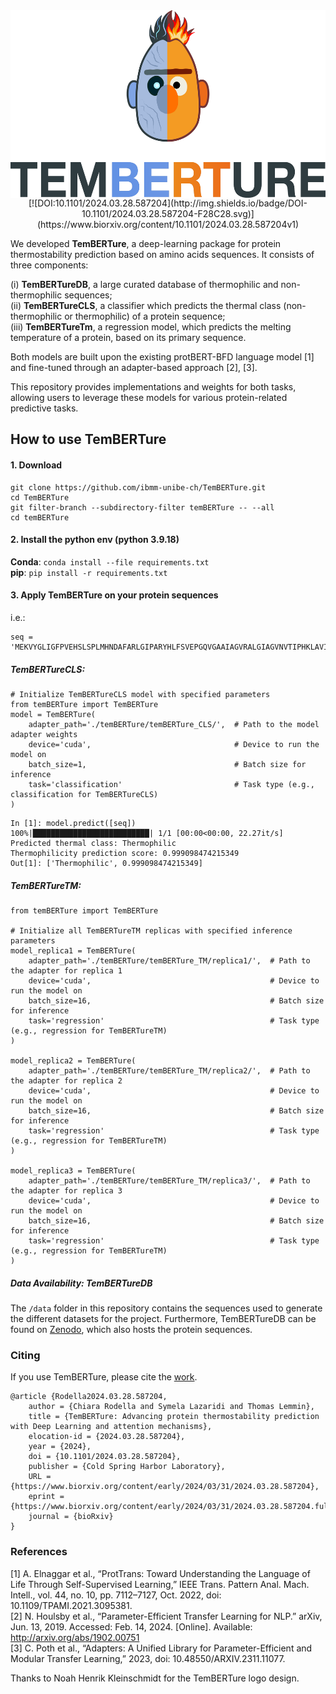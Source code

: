 <div align="center">   
<img title="logo" alt="" src="logo.png"  width="600" height="300" align="center">      
</div>


<div align="center">  
[![DOI:10.1101/2024.03.28.587204](http://img.shields.io/badge/DOI-10.1101/2024.03.28.587204-F28C28.svg)](https://www.biorxiv.org/content/10.1101/2024.03.28.587204v1)
</div>


We  developed **TemBERTure**, a deep-learning package for protein thermostability prediction based on amino acids sequences. It consists of three components: 

(i) **TemBERTureDB**, a large curated database of thermophilic and non-thermophilic sequences;  
(ii) **TemBERTureCLS**, a classifier  which predicts  the thermal class (non-thermophilic or thermophilic) of a protein sequence;    
(iii) **TemBERTureTm**, a regression model, which predicts the melting temperature of a protein, based on its primary sequence.     

Both models are built upon the existing protBERT-BFD language model [1] and fine-tuned through an adapter-based approach [2], [3]. 

This repository provides implementations and weights for both tasks, allowing users to leverage these models for various protein-related predictive tasks. 

## How to use TemBERTure

#### 1. Download
```
git clone https://github.com/ibmm-unibe-ch/TemBERTure.git
cd TemBERTure
git filter-branch --subdirectory-filter temBERTure -- --all
cd temBERTure
```
#### 2. Install the python env (python 3.9.18)

**Conda**:
`conda install --file requirements.txt`   
**pip**:
`pip install -r requirements.txt` 

#### 3. Apply TemBERTure on your protein sequences
i.e.: 
```
seq = 'MEKVYGLIGFPVEHSLSPLMHNDAFARLGIPARYHLFSVEPGQVGAAIAGVRALGIAGVNVTIPHKLAVIPFLDEVDEHARRIGAVNTIINNDGRLIGFNTDGPGYVQALEEEMNITLDGKRILVIGAGGGARGIYFSLLSTAAERIDMANRTVEKAERLVREGEGGRSAYFSLAEAETRLDEYDIIINTTSVGMHPRVEVQPLSLERLRPGVIVSNIIYNPLETKWLKEAKARGARVQNGVGMLVYQGALAFEKWTGQWPDVNRMKQLVIEALRR'
```
##### TemBERTureCLS:
```
# Initialize TemBERTureCLS model with specified parameters
from temBERTure import TemBERTure
model = TemBERTure(
    adapter_path='./temBERTure/temBERTure_CLS/',  # Path to the model adapter weights
    device='cuda',                                # Device to run the model on
    batch_size=1,                                 # Batch size for inference
    task='classification'                         # Task type (e.g., classification for TemBERTureCLS)
)
```

```
In [1]: model.predict([seq])
100%|██████████████████████████| 1/1 [00:00<00:00, 22.27it/s]
Predicted thermal class: Thermophilic
Thermophilicity prediction score: 0.999098474215349
Out[1]: ['Thermophilic', 0.999098474215349]
```
##### TemBERTureTM:
```
from temBERTure import TemBERTure

# Initialize all TemBERTureTM replicas with specified inference parameters
model_replica1 = TemBERTure(
    adapter_path='./temBERTure/temBERTure_TM/replica1/',  # Path to the adapter for replica 1
    device='cuda',                                        # Device to run the model on
    batch_size=16,                                        # Batch size for inference
    task='regression'                                     # Task type (e.g., regression for TemBERTureTM)
)

model_replica2 = TemBERTure(
    adapter_path='./temBERTure/temBERTure_TM/replica2/',  # Path to the adapter for replica 2
    device='cuda',                                        # Device to run the model on
    batch_size=16,                                        # Batch size for inference
    task='regression'                                     # Task type (e.g., regression for TemBERTureTM)
)

model_replica3 = TemBERTure(
    adapter_path='./temBERTure/temBERTure_TM/replica3/',  # Path to the adapter for replica 3
    device='cuda',                                        # Device to run the model on
    batch_size=16,                                        # Batch size for inference
    task='regression'                                     # Task type (e.g., regression for TemBERTureTM)
)

```

##### Data Availability: TemBERTureDB

The `/data` folder in this repository contains the sequences used to generate the different datasets for the project. Furthermore, TemBERTureDB can be found on [Zenodo](https://doi.org/10.5281/zenodo.10931927), which also hosts the protein sequences.

### Citing
If you use TemBERTure, please cite the [work](https://www.biorxiv.org/content/10.1101/2024.03.28.587204v1).
```
@article {Rodella2024.03.28.587204,
	author = {Chiara Rodella and Symela Lazaridi and Thomas Lemmin},
	title = {TemBERTure: Advancing protein thermostability prediction with Deep Learning and attention mechanisms},
	elocation-id = {2024.03.28.587204},
	year = {2024},
	doi = {10.1101/2024.03.28.587204},
	publisher = {Cold Spring Harbor Laboratory},
	URL = {https://www.biorxiv.org/content/early/2024/03/31/2024.03.28.587204},
	eprint = {https://www.biorxiv.org/content/early/2024/03/31/2024.03.28.587204.full.pdf},
	journal = {bioRxiv}
}
```

### References
[1] A. Elnaggar et al., “ProtTrans: Toward Understanding the Language of Life Through Self-Supervised Learning,” IEEE Trans. Pattern Anal. Mach. Intell., vol. 44, no. 10, pp. 7112–7127, Oct. 2022, doi: 10.1109/TPAMI.2021.3095381.  
[2]	N. Houlsby et al., “Parameter-Efficient Transfer Learning for NLP.” arXiv, Jun. 13, 2019. Accessed: Feb. 14, 2024. [Online]. Available: http://arxiv.org/abs/1902.00751  
[3]	C. Poth et al., “Adapters: A Unified Library for Parameter-Efficient and Modular Transfer Learning,” 2023, doi: 10.48550/ARXIV.2311.11077.

Thanks to Noah Henrik Kleinschmidt for the TemBERTure logo design.

